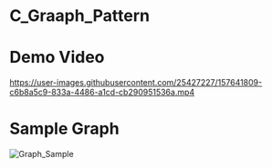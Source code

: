 # C_Graaph_Pattern

# Demo Video


https://user-images.githubusercontent.com/25427227/157641809-c6b8a5c9-833a-4486-a1cd-cb290951536a.mp4




# Sample Graph

![Graph_Sample](https://user-images.githubusercontent.com/25427227/157641869-86d39515-b2f3-4e9d-b281-34d951d85349.png)
